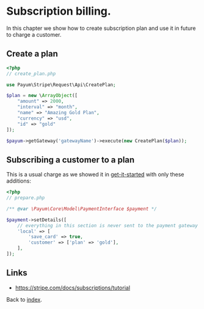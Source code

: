 # Subscription billing.

In this chapter we show how to create subscription plan and use it in future to charge a customer.

## Create a plan

```php
<?php
// create_plan.php

use Payum\Stripe\Request\Api\CreatePlan;

$plan = new \ArrayObject([
    "amount" => 2000,
    "interval" => "month",
    "name" => "Amazing Gold Plan",
    "currency" => "usd",
    "id" => "gold"
]);

$payum->getGateway('gatewayName')->execute(new CreatePlan($plan));
```

## Subscribing a customer to a plan

This is a usual charge as we showed it in [get-it-started](get-it-started.md) with only these additions:

```php
<?php
// prepare.php

/** @var \Payum\Core\Model\PaymentInterface $payment */

$payment->setDetails([
    // everything in this section is never sent to the payment gateway
    'local' => [
        'save_card' => true,
        'customer' => ['plan' => 'gold'],
    ],
]);
```

## Links

* https://stripe.com/docs/subscriptions/tutorial

Back to [index](index.md).
